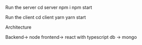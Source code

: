 Run the server 
  cd server
  npm i
  npm start

Run the client
  cd client
  yarn
  yarn start


Architecture

Backend-> node
frontend-> react with typescript
db -> mongo

